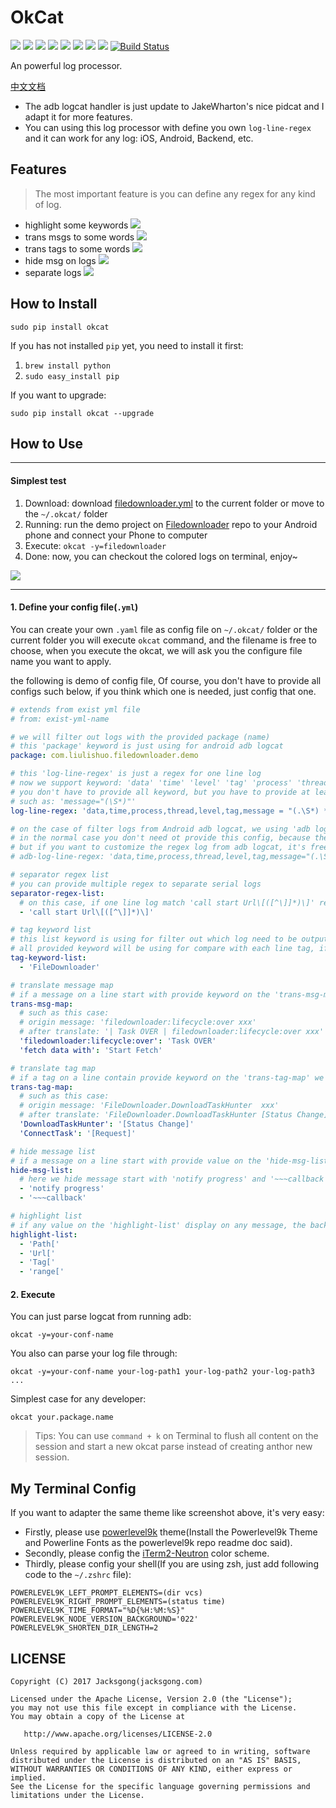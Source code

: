 # OkCat

![](https://img.shields.io/badge/log-any%20format-orange.svg)
![](https://img.shields.io/badge/log-android-orange.svg)
![](https://img.shields.io/badge/log-ios-orange.svg)
![](https://img.shields.io/badge/log-backend-orange.svg)
![](https://img.shields.io/badge/license-Apache2-blue.svg)
[![](https://img.shields.io/badge/readme-English-blue.svg)](https://github.com/Jacksgong/okcat)
[![](https://img.shields.io/badge/readme-中文-blue.svg)](https://github.com/Jacksgong/okcat/blob/master/README-zh.md)
[![](https://img.shields.io/badge/pip-v1.1.4%20okcat-yellow.svg)](https://pypi.python.org/pypi/OkCat)
[![Build Status](https://travis-ci.org/Jacksgong/okcat.svg?branch=master)](https://travis-ci.org/Jacksgong/okcat)

An powerful log processor.

[中文文档](https://github.com/Jacksgong/okcat/blob/master/README-zh.md)

- The adb logcat handler is just update to JakeWharton's nice pidcat and I adapt it for more features.
- You can using this log processor with define you own `log-line-regex` and it can work for any log: iOS, Android, Backend, etc.  

## Features

> The most important feature is you can define any regex for any kind of log.

- highlight some keywords
![](https://github.com/Jacksgong/okcat/raw/master/arts/highlight-demo.png)
- trans msgs to some words
![](https://github.com/Jacksgong/okcat/raw/master/arts/trans-msg-demo.png)
- trans tags to some words
![](https://github.com/Jacksgong/okcat/raw/master/arts/trans-tag-demo.png)
- hide msg on logs
![](https://github.com/Jacksgong/okcat/raw/master/arts/hide-msg-demo.png)
- separate logs
![](https://github.com/Jacksgong/okcat/raw/master/arts/separate-demo.png)

## How to Install

```shell
sudo pip install okcat
```

If you has not installed `pip` yet, you need to install it first:

1. `brew install python`
2. `sudo easy_install pip`

If you want to upgrade:

```shell
sudo pip install okcat --upgrade
```

## How to Use

---

#### Simplest test

1. Download: download [filedownloader.yml](https://github.com/Jacksgong/okcat/raw/master/demo-conf/filedownloader.yml) to the current folder or move to the `~/.okcat/` folder
2. Running: run the demo project on [Filedownloader](https://github.com/lingochamp/FileDownloader) repo to your Android phone and connect your Phone to computer
3. Execute: `okcat -y=filedownloader`
4. Done: now, you can checkout the colored logs on terminal, enjoy~

![](https://github.com/Jacksgong/okcat/raw/master/arts/demo.png)

---

#### 1. Define your config file(`.yml`)

You can create your own `.yaml` file as config file on `~/.okcat/` folder or the current folder you will execute `okcat` command, and the filename is free to choose, when you execute the okcat, we will ask you the configure file name you want to apply.

the following is demo of config file, Of course, you don't have to provide all configs such below, if you think which one is needed, just config that one.

```yml
# extends from exist yml file
# from: exist-yml-name

# we will filter out logs with the provided package (name)
# this 'package' keyword is just using for android adb logcat
package: com.liulishuo.filedownloader.demo

# this 'log-line-regex' is just a regex for one line log
# now we support keyword: 'data' 'time' 'level' 'tag' 'process' 'thread' 'message'
# you don't have to provide all keyword, but you have to provide at least the 'message'
# such as: 'message="(\S*)"'
log-line-regex: 'data,time,process,thread,level,tag,message = "(.\S*) *(.\S*) *(\d*) *(\d*) *([A-Z]) *([^:]*): *(.*?)$"'

# on the case of filter logs from Android adb logcat, we using 'adb logcat -v brief -v threadtime' command to obtain logcat
# in the normal case you don't need ot provide this config, because there is a perfect one on the okcat internal
# but if you want to customize the regex log from adb logcat, it's free to define it such below
# adb-log-line-regex: 'data,time,process,thread,level,tag,message="(.\S*) *(.\S*) *(\d*) *(\d*) *([A-Z]) *([^:]*): *(.*?)$"'

# separator regex list
# you can provide multiple regex to separate serial logs
separator-regex-list:
  # on this case, if one line log match 'call start Url\[([^\]]*)\]' regex we will separate logs with \n and output a indie line with the '([^\]]*)' value as the title of separate
  - 'call start Url\[([^\]]*)\]'

# tag keyword list
# this list keyword is using for filter out which log need to be output
# all provided keyword will be using for compare with each line tag, if a line with tag not contain any keyword on 'tag-keyword-list' it will be ignore to output
tag-keyword-list:
  - 'FileDownloader'

# translate message map
# if a message on a line start with provide keyword on the 'trans-msg-map' we will add the value of the keyword on the start of the message, and the word of value will be colored to highlight it
trans-msg-map:
  # such as this case:
  # origin message: 'filedownloader:lifecycle:over xxx'
  # after translate: '| Task OVER | filedownloader:lifecycle:over xxx'
  'filedownloader:lifecycle:over': 'Task OVER'
  'fetch data with': 'Start Fetch'

# translate tag map
# if a tag on a line contain provide keyword on the 'trans-tag-map' we will add the value of the keyword on the start of the message, and the background of the value word will be colored to highlight it
trans-tag-map:
  # such as this case:
  # origin message: 'FileDownloader.DownloadTaskHunter  xxx'
  # after translate: 'FileDownloader.DownloadTaskHunter [Status Change] xxx'
  'DownloadTaskHunter': '[Status Change]'
  'ConnectTask': '[Request]'

# hide message list
# if a message on a line start with provide value on the 'hide-msg-list` and the length of the message is less than 100 word, it would be colored with gray to hide
hide-msg-list:
  # here we hide message start with 'notify progress' and '~~~callback' because it is too frequently to output and useless in most case
  - 'notify progress'
  - '~~~callback'

# highlight list
# if any value on the 'highlight-list' display on any message, the background of the value word would be colored to highlight it
highlight-list:
  - 'Path['
  - 'Url['
  - 'Tag['
  - 'range['
```

#### 2. Execute

You can just parse logcat from running adb:

```shell
okcat -y=your-conf-name
```

You also can parse your log file through:

```shell
okcat -y=your-conf-name your-log-path1 your-log-path2 your-log-path3 ... 
```

Simplest case for any developer:

```shell
okcat your.package.name
```

> Tips: You can use `command + k` on Terminal to flush all content on the session and start a new okcat parse instead of creating anthor new session.

## My Terminal Config

If you want to adapter the same theme like screenshot above, it's very easy:

- Firstly, please use [powerlevel9k](https://github.com/bhilburn/powerlevel9k) theme(Install the Powerlevel9k Theme and Powerline Fonts as the powerlevel9k repo readme doc said).
- Secondly, please config the [iTerm2-Neutron](https://github.com/Ch4s3/iTerm2-Neutron) color scheme.
- Thirdly, please config your shell(If you are using zsh, just add following code to the `~/.zshrc` file):
```
POWERLEVEL9K_LEFT_PROMPT_ELEMENTS=(dir vcs)
POWERLEVEL9K_RIGHT_PROMPT_ELEMENTS=(status time)
POWERLEVEL9K_TIME_FORMAT="%D{%H:%M:%S}"
POWERLEVEL9K_NODE_VERSION_BACKGROUND='022'
POWERLEVEL9K_SHORTEN_DIR_LENGTH=2
```

## LICENSE

```
Copyright (C) 2017 Jacksgong(jacksgong.com)

Licensed under the Apache License, Version 2.0 (the "License");
you may not use this file except in compliance with the License.
You may obtain a copy of the License at

   http://www.apache.org/licenses/LICENSE-2.0

Unless required by applicable law or agreed to in writing, software
distributed under the License is distributed on an "AS IS" BASIS,
WITHOUT WARRANTIES OR CONDITIONS OF ANY KIND, either express or implied.
See the License for the specific language governing permissions and
limitations under the License.
```
